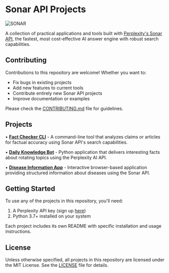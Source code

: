 # Sonar API Projects

![SONAR](assets/perplexity-sonar.png)

A collection of practical applications and tools built with [Perplexity's Sonar API](https://sonar.perplexity.ai/), the fastest, most cost-effective AI answer engine with robust search capabilities.

## Contributing

Contributions to this repository are welcome! Whether you want to:

- Fix bugs in existing projects
- Add new features to current tools
- Contribute entirely new Sonar API projects
- Improve documentation or examples

Please check the [CONTRIBUTING.md](./CONTRIBUTING.md) file for guidelines.


## Projects

• **[Fact Checker CLI](sonar-use-cases/fact_checker_cli/)** - A command-line tool that analyzes claims or articles for factual accuracy using Sonar API's search capabilities.

• **[Daily Knowledge Bot](sonar-use-cases/daily_knowledge_bot/)** - Python application that delivers interesting facts about rotating topics using the Perplexity AI API.

• **[Disease Information App](sonar-use-cases/disease_qa/)** - Interactive browser-based application providing structured information about diseases using the Sonar API.

## Getting Started

To use any of the projects in this repository, you'll need:

1. A Perplexity API key (sign up [here](https://docs.perplexity.ai/guides/getting-started))
3. Python 3.7+ installed on your system

Each project includes its own README with specific installation and usage instructions.


## License

Unless otherwise specified, all projects in this repository are licensed under the MIT License. See the [LICENSE](./LICENSE) file for details.

